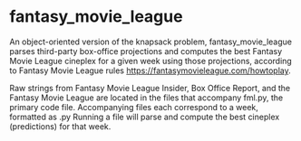# fantasy_movie_league
An object-oriented version of the knapsack problem, fantasy_movie_league parses 
third-party box-office projections and computes the best Fantasy Movie League 
cineplex for a given week using those projections, according to Fantasy Movie 
League rules <https://fantasymovieleague.com/howtoplay>.

Raw strings from Fantasy Movie League Insider, Box Office Report, and the Fantasy
Movie League are located in the files that accompany fml.py, the primary code file.
Accompanying files each correspond to a week, formatted as <year>_<quarter>_<week>.py
Running a file will parse and compute the best cineplex (predictions) for that week.
